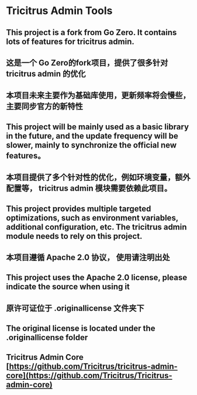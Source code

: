 # Tricitrus Admin Tools

## This project is a fork from Go Zero. It contains lots of features for tricitrus admin.
## 这是一个 Go Zero的fork项目，提供了很多针对 tricitrus admin 的优化


## 本项目未来主要作为基础库使用，更新频率将会慢些，主要同步官方的新特性
## This project will be mainly used as a basic library in the future, and the update frequency will be slower, mainly to synchronize the official new features。

## 本项目提供了多个针对性的优化，例如环境变量，额外配置等， tricitrus admin 模块需要依赖此项目。
## This project provides multiple targeted optimizations, such as environment variables, additional configuration, etc. The tricitrus admin module needs to rely on this project.

## 本项目遵循 Apache 2.0 协议， 使用请注明出处
## This project uses the Apache 2.0 license, please indicate the source when using it

## 原许可证位于 .originallicense 文件夹下

## The original license is located under the .originallicense folder

## Tricitrus Admin Core [https://github.com/Tricitrus/tricitrus-admin-core](https://github.com/Tricitrus/Tricitrus-admin-core)